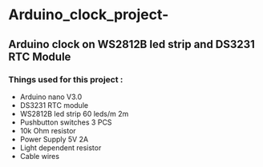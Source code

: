 # Arduino_clock_project-
## Arduino clock on WS2812B led strip  and DS3231 RTC Module

### Things used for this project :
* Arduino nano V3.0
* DS3231 RTC module
* WS2812B led strip 60 leds/m  2m
* Pushbutton switches 3 PCS
* 10k Ohm resistor
* Power Supply 5V 2A   
* Light dependent resistor
* Cable wires
